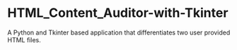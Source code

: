 # HTML_Content_Auditor-with-Tkinter
A Python and Tkinter based application that differentiates two user provided HTML files.

